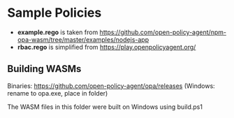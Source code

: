 # Sample Policies

* **example.rego** is taken from https://github.com/open-policy-agent/npm-opa-wasm/tree/master/examples/nodejs-app
* **rbac.rego** is simplified from https://play.openpolicyagent.org/

## Building WASMs

Binaries: https://github.com/open-policy-agent/opa/releases (Windows: rename to opa.exe, place in folder)

The WASM files in this folder were built on Windows using build.ps1